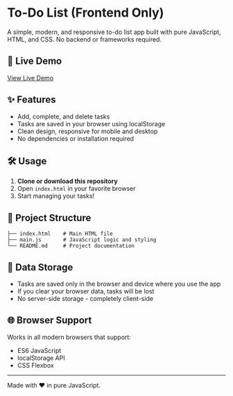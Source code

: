 
# To-Do List (Frontend Only)

A simple, modern, and responsive to-do list app built with pure JavaScript, HTML, and CSS. No backend or frameworks required.

## 🚀 Live Demo
[View Live Demo](https://jaans21.github.io/todo-list-js/)

## ✨ Features
- Add, complete, and delete tasks
- Tasks are saved in your browser using localStorage
- Clean design, responsive for mobile and desktop
- No dependencies or installation required

## 🛠️ Usage
1. **Clone or download this repository**
2. Open `index.html` in your favorite browser
3. Start managing your tasks!

## 📁 Project Structure
```
├── index.html    # Main HTML file
├── main.js       # JavaScript logic and styling
└── README.md     # Project documentation
```

## 💾 Data Storage
- Tasks are saved only in the browser and device where you use the app
- If you clear your browser data, tasks will be lost
- No server-side storage - completely client-side

## 🌐 Browser Support
Works in all modern browsers that support:
- ES6 JavaScript
- localStorage API
- CSS Flexbox

---

Made with ❤️ in pure JavaScript.
